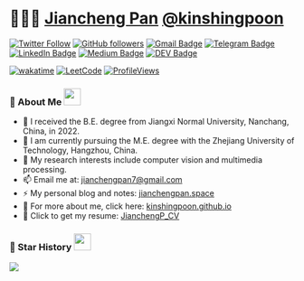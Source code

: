 # 👨🏻‍💻 [Jiancheng Pan](https://kinshingpoon.github.io) [@kinshingpoon](https://kinshingpoon.github.io)
[![Twitter Follow](https://img.shields.io/twitter/follow/KINSHINGP?style=social)](https://twitter.com/KINSHINGP)
[![GitHub followers](https://img.shields.io/github/followers/kinshingpoon?label=Follow&style=social)](https://github.com/kinshingpoon/?tab=follow)
[![Gmail Badge](https://img.shields.io/badge/-jianchengpan7@gmail.com-c14438?style=social&logo=Gmail&logoColor=red&link=mailto:jianchengpan7@gmail.com)](mailto:jianchengpan7@gmail.com)
[![Telegram Badge](https://img.shields.io/badge/-Telegram-c14438?style=social&logo=Telegram&logoColor=red&link=https://t.me/kinshingpoon)](https://t.me/kinshingpoon)
[![LinkedIn Badge](https://img.shields.io/badge/-LinkedIn-blue?style=social&logo=Linkedin&logoColor=blue&link=https://www.linkedin.com/in/jianchengpan/)](https://www.linkedin.com/in/jianchengpan/)
[![Medium Badge](http://img.shields.io/badge/-Medium-1ca0f1?style=social&logo=Medium&logoColor=black&link=https://medium.com/@kinshingpoon)](https://medium.com/@kinshingpoon)
[![DEV Badge](https://img.shields.io/badge/-DEV-c14438?style=social&logo=Dev.to&logoColor=black&link=https://dev.to/kinshingpoon)](https://dev.to/kinshingpoon)

[![wakatime](https://wakatime.com/badge/user/361903c2-4a07-4e88-bff7-5798a5b26765.svg)](https://wakatime.com/@kinshingpoon)
[![LeetCode](https://img.shields.io/badge/dynamic/json?style=flat&labelColor=black&color=%23ffa116&label=Solved&query=solvedOverTotal&url=https%3A%2F%2Fleetcode-badge.vercel.app%2Fapi%2Fusers%2Fkinshingpoon&logo=leetcode&logoColor=yellow)](https://leetcode.com/kinshingpoon/)
[![ProfileViews](https://komarev.com/ghpvc/?username=kinshingpoon&color=red&style=flat)](https://komarev.com/ghpvc/?username=kinshingpoon)

### 🧐 About Me <img src="https://media.giphy.com/media/WUlplcMpOCEmTGBtBW/giphy.gif" width="30">
<!-- [![](https://img.shields.io/badge/Connect-Twitter-0077b5)](https://twitter.com/KINSHINGP)
[![](https://img.shields.io/badge/Connect-Linkedin-0077b5)](https://www.linkedin.com/in/jianchengpan/) -->



- 🔭 I received the B.E. degree from Jiangxi Normal University, Nanchang, China, in 2022.
- 🌱 I am currently pursuing the M.E. degree with the Zhejiang University of Technology, Hangzhou, China. 
- 💬 My research interests include computer vision and multimedia processing.
- 📫 Email me at: jianchengpan7@gmail.com
- ⚡ My personal blog and notes: [jianchengpan.space](https://www.jianchengpan.space/)
- 👯 For more about me, click here: [kinshingpoon.github.io](https://kinshingpoon.github.io)
- 📄 Click to get my resume: [JianchengP_CV](https://kinshingpoon.github.io/JianchengP_CV.pdf)

### 🌟 Star History <img src="https://media.giphy.com/media/WUlplcMpOCEmTGBtBW/giphy.gif" width="30">

<img align="left" src="https://github-readme-stats.vercel.app/api?username=kinshingpoon&show_icons=true&icon_color=0366d6&text_color=24292e&bg_color=ffffff&hide_title=true" />


<!-- [![Star History Chart](https://api.star-history.com/svg?repos=kinshingpoon/SWAN-pytorch,kinshingpoon/X-VLM-pytorch&type=Timeline)](https://star-history.com/#kinshingpoon/SWAN-pytorch&kinshingpoon/X-VLM-pytorch&Timeline) -->


<!--
**kinshingpoon/kinshingpoon** is a ✨ _special_ ✨ repository because its `README.md` (this file) appears on your GitHub profile.

Here are some ideas to get you started:

- 🔭 I’m currently working on ...
- 🌱 I’m currently learning ...
- 👯 I’m looking to collaborate on ...
- 🤔 I’m looking for help with ...
- 💬 Ask me about ...
- 📫 How to reach me: ...
- 😄 Pronouns: ...
- ⚡ Fun fact: ...
-->
